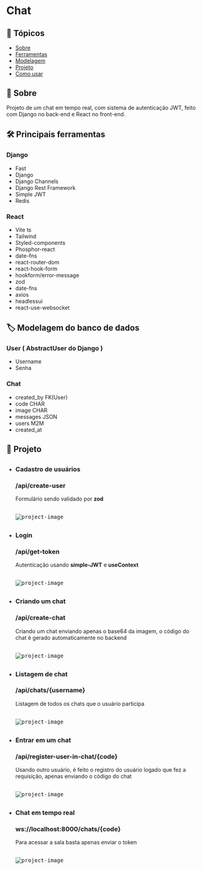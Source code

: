 <h1>Chat</h1>

<h2>🔗 Tópicos</h2>
<ul>
<li><a href="#about">Sobre</a></li>
<li><a href="#tools">Ferramentas</a></li>
<li><a href="#db">Modelagem</a></li>
<li><a href="#project">Projeto</a></li>
<li><a href="#how_to_use">Como usar</a></li>
</ul>

<h2 id="about" style="margin-top: 30px;">📖 Sobre</h2>
<p>Projeto de um chat em tempo real, com sistema de autenticação JWT, feito com Django no back-end e React no front-end.</p>

<h2 id="tools" style="margin-top: 30px;">🛠️ Principais ferramentas</h2>

<h3>Django</h3>
<ul>
<li>Fast</li>
<li>Django</li>
<li>Django Channels</li>
<li>Django Rest Framework</li>
<li>Simple JWT</li>
<li>Redis</li>
</ul>

<h3>React</h3>
<ul>
<li>Vite ts</li>
<li>Tailwind</li>
<li>Styled-components</li>
<li>Phosphor-react</li>
<li>date-fns</li>
<li>react-router-dom</li>
<li>react-hook-form</li>
<li>hookform/error-message</li>
<li>zod</li>
<li>date-fns</li>
<li>axios</li>
<li>headlessui</li>
<li>react-use-websocket</li>
</ul>

<h2 id="db" style="margin-top: 30px;">🏷️ Modelagem do banco de dados</h2>

<h3>User ( AbstractUser do Django )</h3>
<ul>
<li>Username</li>
<li>Senha</li>
</ul>

<h3>Chat</h3>
<ul>
<li>created_by FK(User)</li>
<li>code CHAR</li>
<li>image CHAR</li>
<li>messages JSON</li>
<li>users M2M</li>
<li>created_at</li>
</ul>

<h2 id="project" style="margin-top: 30px;">🎥 Projeto</h2>
<ul>

<li style="margin-top: 30px;">
<h3>Cadastro de usuários</h3>
<h3><strong>/api/create-user</strong></h3>
<p>Formulário sendo validado por <strong>zod</strong></p>
<br>
<kbd><img src="./readme/register.gif" alt="project-image"></kbd>
</li>


<li style="margin-top: 30px;">
<h3>Login</h3>
<h3><strong>/api/get-token</strong></h3>
<p>Autenticação usando <strong>simple-JWT</strong> e <strong>useContext</strong></p>
<br>
<kbd><img src="./readme/login.gif" alt="project-image"></kbd>
</li>


<li style="margin-top: 30px;">
<h3>Criando um chat</h3>
<h3><strong>/api/create-chat</strong></h3>
<p>Criando um chat enviando apenas o base64 da imagem, o código do chat é gerado automaticamente no backend</p>
<br>
<kbd><img src="./readme/create-chat.gif" alt="project-image"></kbd>
</li>


<li style="margin-top: 30px;">
<h3>Listagem de chat</h3>
<h3><strong>/api/chats/{username}</strong></h3>
<p>Listagem de todos os chats que o usuário participa</p>
<br>
<kbd><img src="./readme/chats.gif" alt="project-image"></kbd>
</li>

<li style="margin-top: 30px;">
<h3>Entrar em um chat</h3>
<h3><strong>/api/register-user-in-chat/{code}</strong></h3>
<p>Usando outro usuário, é feito o registro do usuário logado que fez a requisição, apenas enviando o código do chat</p>
<br>
<kbd><img src="./readme/enter-chat.gif" alt="project-image"></kbd>
</li>

<li style="margin-top: 30px;">
<h3>Chat em tempo real</h3>
<h3><strong>ws://localhost:8000/chats/{code}</strong></h3>
<p>Para acessar a sala basta apenas enviar o token</p>
<br>
<kbd><img src="./readme/active-chat.gif" alt="project-image"></kbd>
</li>




<ul>
